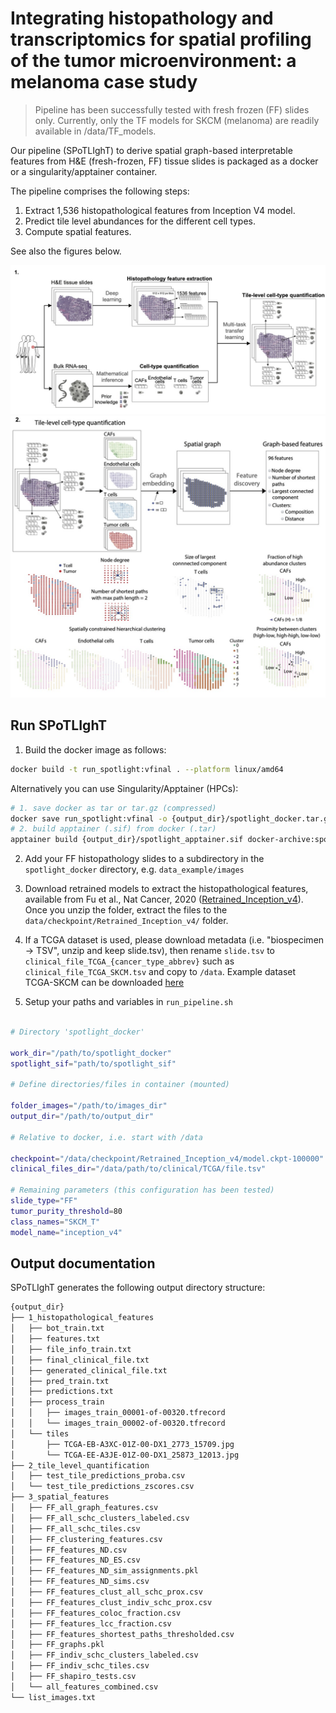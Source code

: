 # Integrating histopathology and transcriptomics for spatial profiling of the tumor microenvironment: a melanoma case study

> Pipeline has been successfully tested with fresh frozen (FF) slides only. Currently, only the TF models for SKCM (melanoma) are readily available in /data/TF_models.

Our pipeline (SPoTLIghT) to derive spatial graph-based interpretable features from H&E (fresh-frozen, FF) tissue slides is packaged as a docker or a singularity/apptainer container.

The pipeline comprises the following steps:
1. Extract 1,536 histopathological features from Inception V4 model.
2. Predict tile level abundances for the different cell types.
3. Compute spatial features.

See also the figures below.

![](src/spotlight_a.jpg)
![](src/spotlight_b.jpg)

## Run SPoTLIghT

1. Build the docker image as follows:

```bash
docker build -t run_spotlight:vfinal . --platform linux/amd64
```

Alternatively you can use Singularity/Apptainer (HPCs):

```bash
# 1. save docker as tar or tar.gz (compressed)
docker save run_spotlight:vfinal -o {output_dir}/spotlight_docker.tar.gz
# 2. build apptainer (.sif) from docker (.tar)
apptainer build {output_dir}/spotlight_apptainer.sif docker-archive:spotlight_docker.tar.gz
```

2. Add your FF histopathology slides to a subdirectory in the `spotlight_docker` directory, e.g. `data_example/images`

3. Download retrained models to extract the histopathological features, available from Fu et al., Nat Cancer, 2020 ([Retrained_Inception_v4](https://www.ebi.ac.uk/biostudies/bioimages/studies/S-BSST292)). 
Once you unzip the folder, extract the files to the `data/checkpoint/Retrained_Inception_v4/` folder.

4. If a TCGA dataset is used, please download metadata (i.e. "biospecimen -> TSV", unzip and keep slide.tsv), then rename `slide.tsv` to `clinical_file_TCGA_{cancer_type_abbrev}` such as `clinical_file_TCGA_SKCM.tsv` and copy to `/data`. Example dataset TCGA-SKCM can be downloaded [here](https://portal.gdc.cancer.gov/projects/TCGA-SKCM)

5. Setup your paths and variables in `run_pipeline.sh`

```bash

# Directory 'spotlight_docker'

work_dir="/path/to/spotlight_docker"
spotlight_sif="path/to/spotlight_sif"

# Define directories/files in container (mounted)

folder_images="/path/to/images_dir"
output_dir="/path/to/output_dir"

# Relative to docker, i.e. start with /data

checkpoint="/data/checkpoint/Retrained_Inception_v4/model.ckpt-100000"
clinical_files_dir="/data/path/to/clinical/TCGA/file.tsv"

# Remaining parameters (this configuration has been tested)
slide_type="FF"
tumor_purity_threshold=80
class_names="SKCM_T"
model_name="inception_v4"

````

## Output documentation

SPoTLIghT generates the following output directory structure:

```bash
{output_dir}
├── 1_histopathological_features
│   ├── bot_train.txt
│   ├── features.txt
│   ├── file_info_train.txt
│   ├── final_clinical_file.txt
│   ├── generated_clinical_file.txt
│   ├── pred_train.txt
│   ├── predictions.txt
│   ├── process_train
│   │   ├── images_train_00001-of-00320.tfrecord
│   │   └── images_train_00002-of-00320.tfrecord
│   └── tiles
│       ├── TCGA-EB-A3XC-01Z-00-DX1_2773_15709.jpg
│       └── TCGA-EE-A3JE-01Z-00-DX1_25873_12013.jpg
├── 2_tile_level_quantification
│   ├── test_tile_predictions_proba.csv
│   └── test_tile_predictions_zscores.csv
├── 3_spatial_features
│   ├── FF_all_graph_features.csv
│   ├── FF_all_schc_clusters_labeled.csv
│   ├── FF_all_schc_tiles.csv
│   ├── FF_clustering_features.csv
│   ├── FF_features_ND.csv
│   ├── FF_features_ND_ES.csv
│   ├── FF_features_ND_sim_assignments.pkl
│   ├── FF_features_ND_sims.csv
│   ├── FF_features_clust_all_schc_prox.csv
│   ├── FF_features_clust_indiv_schc_prox.csv
│   ├── FF_features_coloc_fraction.csv
│   ├── FF_features_lcc_fraction.csv
│   ├── FF_features_shortest_paths_thresholded.csv
│   ├── FF_graphs.pkl
│   ├── FF_indiv_schc_clusters_labeled.csv
│   ├── FF_indiv_schc_tiles.csv
│   ├── FF_shapiro_tests.csv
│   └── all_features_combined.csv
└── list_images.txt
```
